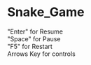# Snake_Game
"Enter" for Resume <br>
"Space" for Pause  <br>
"F5" for Restart <br>
Arrows Key for controls 

